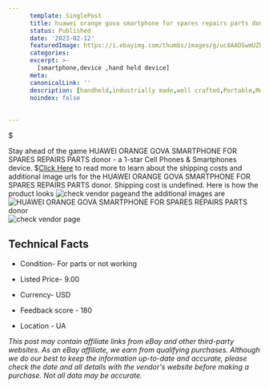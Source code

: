 ```yaml
---
      template: SinglePost
      title: huawei orange gova smartphone for spares repairs parts donor
      status: Published
      date: '2023-02-12'
      featuredImage: https://i.ebayimg.com/thumbs/images/g/uc8AAOSwmUZh7leP/s-l225.jpg
      categories: 
      excerpt: >-
        [smartphone,device ,hand held device]
      meta:
      canonicalLink: ''
      description: [handheld,industrially made,well crafted,Portable,Mobile,Compact,Convenient,Lightweight,Maneuverable,Man-portable,Miniature,Carriable,Hand-held,Light,Holdable,Transportable,Mobile device,Pocket-sized,On-the-go,Wireless,Cordless,Compact size,Convenient size, smartphone,device ,hand held device]
      noindex: false
      
        
---
```

$

Stay ahead of the game HUAWEI ORANGE GOVA SMARTPHONE FOR SPARES REPAIRS PARTS donor - a 1-star Cell Phones & Smartphones device.
$[Click Here](https://www.ebay.com/itm/154809320899?hash=item240b5ac5c3%3Ag%3Auc8AAOSwmUZh7leP&mkevt=1&mkcid=1&mkrid=711-53200-19255-0&campid=%253CePNCampaignId%253E&customid=%253CreferenceId%253E&toolid=10049) to read more to learn about the shipping costs and additional image urls for the HUAWEI ORANGE GOVA SMARTPHONE FOR SPARES REPAIRS PARTS donor. Shipping cost is undefined. Here is how the product looks ![check vendor page](https://i.ebayimg.com/thumbs/images/g/uc8AAOSwmUZh7leP/s-l225.jpg)and the additional images are![HUAWEI ORANGE GOVA SMARTPHONE FOR SPARES REPAIRS PARTS donor](https://i.ebayimg.com/images/g/uc8AAOSwmUZh7leP/s-l960.jpg)![check vendor page](https://origin-galleryplus.ebayimg.com/ws/web/154809320899_2_0_1/225x225.jpg,https://origin-galleryplus.ebayimg.com/ws/web/154809320899_3_0_1/225x225.jpg,https://origin-galleryplus.ebayimg.com/ws/web/154809320899_4_0_1/225x225.jpg,https://origin-galleryplus.ebayimg.com/ws/web/154809320899_5_0_1/225x225.jpg,https://origin-galleryplus.ebayimg.com/ws/web/154809320899_6_0_1/225x225.jpg,https://origin-galleryplus.ebayimg.com/ws/web/154809320899_7_0_1/225x225.jpg,https://origin-galleryplus.ebayimg.com/ws/web/154809320899_8_0_1/225x225.jpg,https://origin-galleryplus.ebayimg.com/ws/web/154809320899_9_0_1/225x225.jpg)



 ## Technical Facts 



     
      

 - Condition- For parts or not working 


      

 - Listed Price- 9.00 


      

 - Currency- USD 


      

 - Feedback score - 180 


      

 - Location - UA 


      
      

 *_This post may contain affiliate links from eBay and other third-party websites. As an eBay affiliate, we earn from qualifying purchases. Although we do our best to keep the information up-to-date and accurate, please check the date and all details with the vendor's website before making a purchase. Not all data may be accurate._*






